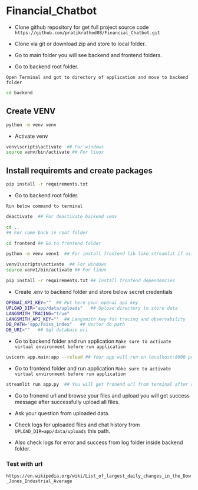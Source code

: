 # Financial_Chatbot

- Clone github repository for get full project source code `https://github.com/pratikrathod08/Financial_Chatbot.git`

- Clone via git or download zip and store to local folder. 

- Go to main folder you will see backend and frontend folders. 

- Go to backend root folder.

`Open Terminal and got to directory of application and move to backend folder `
```bash 
cd backend
```

## Create VENV

```bash 
python -m venv venv 
```

- Activate venv 
```bash 
venv\scripts\activate  ## For windows
source venv/bin/activate ## For linux
```

## Install requiremts and create packages 

```bash 
pip install -r requirements.txt
```

- Go to backend root folder.

`Run below command to terminal `
```bash  
deactivate  ## For deactivate backend venv
```

```bash
cd ..
## For come back in root folder
```

```bash 
cd frontend ## Go to frontend folder
```

```bash  
python -m venv venv1  ## For install frontend lib like streamlit if using node or other tech it id not required
```

```bash 
venv1\scripts\activate  ## For windows
source venv1/bin/activate ## For linux
```

```bash 
pip install -r requirements.txt ## Install frontend dependencies
```

- Create .env to backend folder and store below secret credentials 
```bash
OPENAI_API_KEY=""  ## Put here your openai api key
UPLOAD_DIR="app/data/uploads"   ## Upload directory to store data
LANGSMITH_TRACING="true"
LANGSMITH_API_KEY=""  ## Langsmith key for tracing and observability
DB_PATH="app/faiss_index"   ## Vector db path
DB_URI=""   ## Sql database uri

```

- Go to backend folder and run application 
`Make sure to activate virtual environment before run application`
```bash 
uvicorn app.main:app --reload ## Your app will run on localhost:8000 port
```

- Go to frontend folder and run application
`Make sure to activate virtual environment before run application`
```bash 
streamlit run app.py  ## You will get fronend url from terminal after run app 
```

- Go to fronend url and browse your files and upload you will get success message after successfully upload all files. 

- Ask your question from uploaded data. 

- Check logs for uploaded files and chat history from `UPLOAD_DIR=app/data/uploads` this path.
- Also check logs for error and success from log folder inside backend folder.

### Test with url  

`https://en.wikipedia.org/wiki/List_of_largest_daily_changes_in_the_Dow_Jones_Industrial_Average`